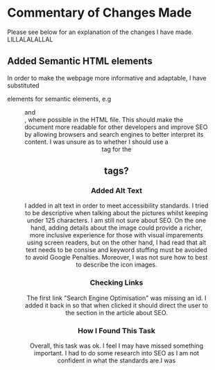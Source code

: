 # Commentary of Changes Made

Please see below for an explanation of the changes I have made. LlLLALALALLAL

## Added Semantic HTML elements

 In order to make the webpage more informative and adaptable, I have substituted <div> elements for semantic elements, e.g <nav> <section> <article> <figure> and <aside>, where possible in the HTML file. This should make the document more readable for other developers and improve SEO by allowing browsers and search engines to better interpret its content.  I was unsure as to whether I should use a <header> tag for the <h2> tags? 

### Added Alt Text

I added in alt text in order to meet accessibility standards. I tried to be descriptive when talking about the pictures whilst keeping under 125 characters. I am still not sure about SEO. On the one hand, adding details about the image could provide a richer, more inclusive experience for those with visual imparements using screen readers, but on the other hand, I had read that alt text needs to be consise and keyword stuffing must be avoided to avoid Google Penalties. Moreover, I was not sure how to best to describe the icon images.

### Checking Links

The first link "Search Engine Optimisation" was missing an id. I added it back in so that when clicked it should direct the user to the section in the article about SEO.

### How I Found This Task

Overall, this task was ok. I feel I may have missed something important. I had to do some research into SEO as I am not confident in what the standards are.I was 
